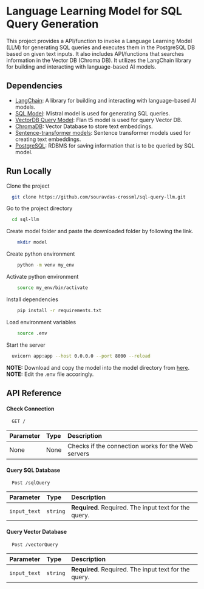 # Language Learning Model for SQL Query Generation

This project provides a API/function to invoke a Language Learning Model (LLM) for generating SQL queries and executes them in the PostgreSQL DB based on given text inputs. It also includes API/functions that searches information in the Vector DB (Chroma DB).
It utilizes the LangChain library for building and interacting with language-based AI models.

## Dependencies

- [LangChain](https://www.langchain.com/): A library for building and interacting with language-based AI models.
- [SQL Model](https://huggingface.co/TheBloke/Mistral-7B-Instruct-v0.1-GGUF): Mistral model is used for generating SQL queries.
- [VectorDB Query Model](https://huggingface.co/google/flan-t5-large): Flan t5 model is used for query Vector DB.
- [ChromaDB](https://www.trychroma.com/): Vector Database to store text embeddings.
- [Sentence-transformer models](https://www.sbert.net/docs/pretrained_models.html): Sentence transformer models used for creating text embeddings.
- [PostgreSQL](https://www.postgresql.org/): RDBMS for saving information that is to be queried by SQL model. 




## Run Locally

Clone the project
```bash
  git clone https://github.com/souravdas-crossml/sql-query-llm.git
```

Go to the project directory
```bash
  cd sql-llm
```

Create model folder and paste the downloaded folder by following the link.
```bash
    mkdir model
```

Create python environment
```bash
    python -m venv my_env
```

Activate python environment
```bash
    source my_env/bin/activate
```

Install dependencies
```bash
    pip install -r requirements.txt
```

Load environment variables
```bash
    source .env
```

Start the server
```bash
  uvicorn app:app --host 0.0.0.0 --port 8000 --reload
```

**NOTE:** Download and copy the model into the model directory from [here](https://huggingface.co/TheBloke/Mistral-7B-Instruct-v0.1-GGUF/tree/main).
**NOTE:** Edit the .env file accoringly.


## API Reference

#### Check Connection

```http
  GET /
```

| Parameter | Type     | Description                |
| :-------- | :------- | :------------------------- |
| None | None | Checks if the connection works for the Web servers |

#### Query SQL Database

```http
  Post /sqlQuery
```

| Parameter | Type     | Description                       |
| :-------- | :------- | :-------------------------------- |
| `input_text`      | `string` | **Required**. Required. The input text for the query.|


#### Query Vector Database

```http
  Post /vectorQuery
```

| Parameter | Type     | Description                       |
| :-------- | :------- | :-------------------------------- |
| `input_text`      | `string` | **Required**. Required. The input text for the query.|